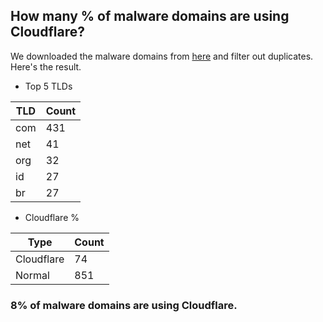## How many % of malware domains are using Cloudflare?


We downloaded the malware domains from [here](https://urlhaus.abuse.ch) and filter out duplicates.
Here's the result.


[//]: # (start replacement)


- Top 5 TLDs

| TLD | Count |
| --- | --- |
| com | 431 |
| net | 41 |
| org | 32 |
| id | 27 |
| br | 27 |


- Cloudflare %

| Type | Count |
| --- | --- |
| Cloudflare | 74 |
| Normal | 851 |


### 8% of malware domains are using Cloudflare.